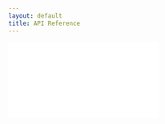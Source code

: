 ```yaml
---
layout: default
title: API Reference
---
```

<iframe class="docs-iframe" src="{{site.url}}{{site.baseurl}}/docs/np-writer/2.0.0/" border="0" frameborder="0"></iframe>

